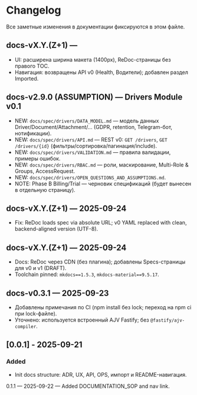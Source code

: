 # Changelog

Все заметные изменения в документации фиксируются в этом файле.

## docs-vX.Y.(Z+1) — <YYYY-MM-DD>
- UI: расширена ширина макета (1400px), ReDoc-страницы без правого TOC.
- Навигация: возвращены API v0 (Health, Водители); добавлен раздел Imported.

## docs-v2.9.0 (ASSUMPTION) — Drivers Module v0.1
- NEW: `docs/spec/drivers/DATA_MODEL.md` — модель данных Driver/Document/Attachment/... (GDPR, retention, Telegram-бот, нотификации).
- NEW: `docs/spec/drivers/API.md` — REST v0: `GET /drivers`, `GET /drivers/{id}` (фильтры/сортировка/пагинация/include).
- NEW: `docs/spec/drivers/VALIDATION.md` — правила валидации, примеры ошибок.
- NEW: `docs/spec/drivers/RBAC.md` — роли, маскирование, Multi-Role & Groups, AccessRequest.
- NEW: `docs/spec/drivers/OPEN_QUESTIONS_AND_ASSUMPTIONS.md`.
- NOTE: Phase B Billing/Trial — черновик спецификаций (будет вынесен в отдельную страницу).

## docs-vX.Y.(Z+1) — 2025-09-24
- Fix: ReDoc loads spec via absolute URL; v0 YAML replaced with clean, backend-aligned version (UTF-8).

## docs-vX.Y.(Z+1) — 2025-09-24

* Docs: ReDoc через CDN (без плагина); добавлены Specs-страницы для v0 и v1 (DRAFT).
* Toolchain pinned: `mkdocs==1.5.3`, `mkdocs-material==9.5.17`.

## docs-v0.3.1 — 2025-09-23
- Добавлены примечания по CI (npm install без lock; переход на npm ci при lock-файле).
- Уточнено: используется встроенный AJV Fastify; без `@fastify/ajv-compiler`.

## [0.0.1] - 2025-09-21
### Added
- Init docs structure: ADR, UX, API, OPS, импорт и README-навигация.

0.1.1 — 2025-09-22 — Added DOCUMENTATION_SOP and nav link.
